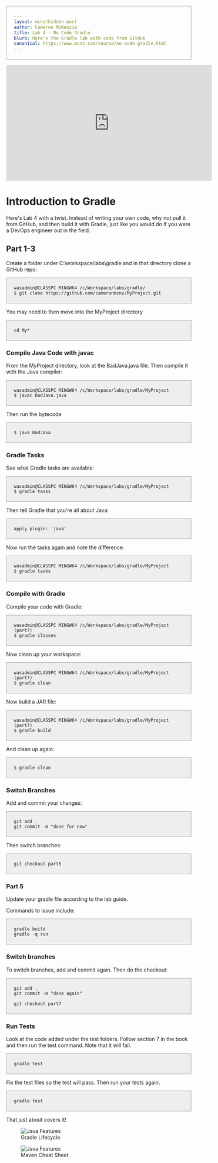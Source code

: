 ```yaml
---
layout: mcnz/hidden-post
author: Cameron McKenzie
title: Lab 4 - No Code Gradle
blurb: Here's the Gradle lab with code from GitHub
canonical: https://www.mcnz.com/course/no-code-gradle.html
---
```

<style>
pre code {
  background-color: #eee;
  border: 1px solid #999;
  display: block;
  padding: 20px;
}
</style>

<div class="embed-responsive embed-responsive-16by9">
<iframe width="560" height="315" src="https://www.youtube.com/embed/rY-MrvpZ6xU" frameborder="0" allow="accelerometer; autoplay; clipboard-write; encrypted-media; gyroscope; picture-in-picture" allowfullscreen></iframe>
</div>

# Introduction to Gradle

Here's Lab 4 with a twist. Instead of writing your own code, why not pull it from GitHub, and then build it with Gradle, just like you would do if you were a DevOps engineer out in the field.

## Part 1-3

Create a folder under C:\workspace\labs\gradle and in that directory clone a GitHub repo:

<pre><code>wasadmin@CLASSPC MINGW64 /c/Workspace/labs/gradle/
$ git clone https://github.com/cameronmcnz/MyProject.git
</code></pre>
You may need to then move into the MyProject directory

<pre><code>cd My*</code></pre>

### Compile Java Code with javac

From the MyProject directory, look at the BadJava.java file. Then compile it with the Java compiler:

<pre><code>wasadmin@CLASSPC MINGW64 /c/Workspace/labs/gradle/MyProject
$ javac BadJava.java
</code></pre>

Then run the bytecode

<pre><code>$ java BadJava</code></pre>

### Gradle Tasks

See what Gradle tasks are available:

<pre><code>wasadmin@CLASSPC MINGW64 /c/Workspace/labs/gradle/MyProject
$ gradle tasks
</code></pre>

Then tell Gradle that you're all about Java:

<pre><code>apply plugin: 'java'</code></pre>

Now run the tasks again and note the difference.

<pre><code>wasadmin@CLASSPC MINGW64 /c/Workspace/labs/gradle/MyProject
$ gradle tasks
</code></pre>

### Compile with Gradle

Compile your code with Gradle:

<pre><code>wasadmin@CLASSPC MINGW64 /c/Workspace/labs/gradle/MyProject (part7)
$ gradle classes
</code></pre>
Now clean up your workspace:

<pre><code>wasadmin@CLASSPC MINGW64 /c/Workspace/labs/gradle/MyProject (part7)
$ gradle clean
</code></pre>

Now build a JAR file:

<pre><code>wasadmin@CLASSPC MINGW64 /c/Workspace/labs/gradle/MyProject (part7)
$ gradle build
</code></pre>

And clean up again:

<pre><code>$ gradle clean
</code></pre>

### Switch Branches

Add and commit your changes:

<pre><code>git add .
git commit -m "done for now"
</code></pre>

Then switch branches:

<pre><code>git checkout part5
</code></pre>

### Part 5

Update your gradle file according to the lab guide.

Commands to issue include:

<pre><code>gradle build
gradle -q run
</code></pre>

### Switch branches

To switch branches, add and commit again. Then do the checkout:

<pre><code>git add .
git commit -m "done again"

git checkout part7
</code></pre>

### Run Tests

Look at the code added under the test folders. Follow section 7 in the book and then run the test command. Note that it will fail.

<pre><code>gradle test</code></pre>

Fix the test files so the test will pass. Then run your tests again.

<pre><code>gradle test</code></pre>

That just about covers it!

<figure class="figure">
  <img src="https://miro.medium.com/max/700/1*E5JMRbW525OHTa1Op7dGGA.png" alt="Java Features" class="img-fluid mx-auto d-block img-thumbnail rounded ">
  <figcaption class="figure-caption">Gradle Lifecycle.</figcaption>
</figure>

<figure class="figure">
  <img src="https://pbs.twimg.com/media/C-KM9LfXkAAUFHP?format=jpg" alt="Java Features" class="img-fluid mx-auto d-block img-thumbnail rounded ">
  <figcaption class="figure-caption">Maven Cheat Sheet.</figcaption>
</figure>


